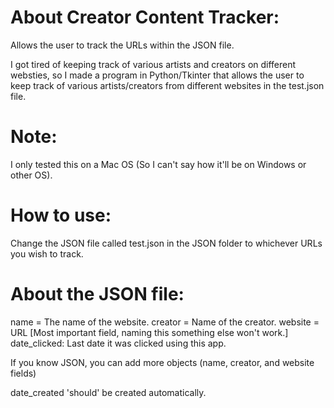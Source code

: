 # About Creator Content Tracker:
Allows the user to track the URLs within the JSON file.

I got tired of keeping track of various artists and creators on different websties, so I made a program in Python/Tkinter that allows the user to keep track of various artists/creators from different websites in the test.json file.

# Note:
I only tested this on a Mac OS (So I can't say how it'll be on Windows or other OS).

# How to use:
Change the JSON file called test.json in the JSON folder to whichever URLs you wish to track.

# About the JSON file:

name = The name of the website.
creator = Name of the creator.
website = URL [Most important field, naming this something else won't work.]
date_clicked: Last date it was clicked using this app.

If you know JSON, you can add more objects (name, creator, and website fields)

date_created 'should' be created automatically.
